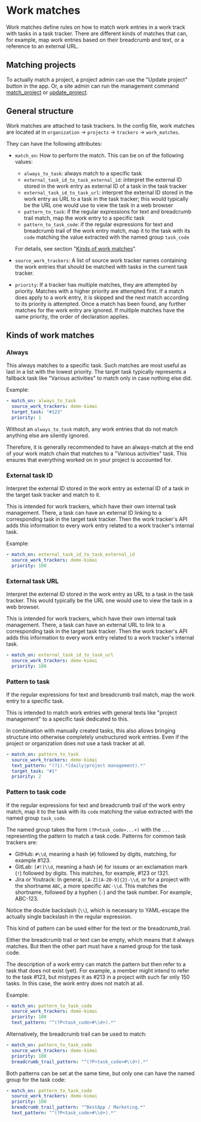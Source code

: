 # Work matches

Work matches define rules on how to match work entries in a work track with tasks in a task tracker. There are different kinds of matches that can, for example, map work entries based on their breadcrumb and text, or a reference to an external URL.

## Matching projects

To actually match a project, a project admin can use the "Update project" button in the app. Or, a site admin can run the management command [match_project](../../admin/commands/match_project.md) or [update_project](../../admin/commands/update_project.md).

## General structure

Work matches are attached to task trackers. In the config file, work matches are located at in `organization` → `projects` → `trackers` → `work_matches`.

They can have the following attributes:

- `match_on`: How to perform the match. This can be on of the following values:

  - `always_to_task`: always match to a specific task
  - `external_task_id_to_task_external_id`: interpret the external ID stored in the work entry as external ID of a task in the task tracker
  - `external_task_id_to_task_url`: interpret the external ID stored in the work entry as URL to a task in the task tracker; this would typically be the URL one would use to view the task in a web browser
  - `pattern_to_task`: if the regular expressions for text and breadcrumb trail match, map the work entry to a specific task
  - `pattern_to_task_code`: if the regular expressions for text and breadcrumb trail of the work entry match, map it to the task with its `code` matching the value extracted with the named group `task_code`

  For details, see section "[Kinds of work matches](#kinds-of-work-matches)".

- `source_work_trackers`: A list of source work tracker names containing the work entries that should be matched with tasks in the current task tracker.

- `priority`: If a tracker has multiple matches, they are attempted by priority. Matches with a higher priority are attempted first. If a match does apply to a work entry, it is skipped and the next match according to its priority is attempted. Once a match has been found, any further matches for the work entry are ignored.
  If multiple matches have the same priority, the order of declaration applies.

## Kinds of work matches

### Always

This always matches to a specific task. Such matches are most useful as last in a list with the lowest priority. The target task typically represents a fallback task like "Various activities" to match only in case nothing else did.

Example:

```yaml
- match_on: always_to_task
  source_work_trackers: demo-kimai
  target_task: "#123"
  priority: 1
```

Without an `always_to_task` match, any work entries that do not match anything else are silently ignored.

Therefore, it is generally recommended to have an always-match at the end of your work match chain that matches to a "Various activities" task. This ensures that everything worked on in your project is accounted for.

### External task ID

Interpret the external ID stored in the work entry as external ID of a task in the target task tracker and match to it.

This is intended for work trackers, which have their own internal task management. There, a task can have an external ID linking to a corresponding task in the target task tracker. Then the work tracker's API adds this information to every work entry related to a work tracker's internal task.

Example:

```yaml
- match_on: external_task_id_to_task_external_id
  source_work_trackers: demo-kimai
  priority: 100
```

### External task URL

Interpret the external ID stored in the work entry as URL to a task in the task tracker. This would typically be the URL one would use to view the task in a web browser.

This is intended for work trackers, which have their own internal task management. There, a task can have an external URL to link to a corresponding task in the target task tracker. Then the work tracker's API adds this information to every work entry related to a work tracker's internal task.

```yaml
- match_on: external_task_id_to_task_url
  source_work_trackers: demo-kimai
  priority: 100
```

### Pattern to task

If the regular expressions for text and breadcrumb trail match, map the work entry to a specific task.

This is intended to match work entries with general texts like "project management" to a specific task dedicated to this.

In combination with manually created tasks, this also allows bringing structure into otherwise completely unstructured work entries. Even if the project or organization does not use a task tracker at all.

```yaml
- match_on: pattern_to_task
  source_work_trackers: demo-kimai
  text_pattern: "(?i).*(daily|project management).*"
  target_task: "#1"
  priority: 2
```

### Pattern to task code

If the regular expressions for text and breadcrumb trail of the work entry match, map it to the task with its `code` matching the value extracted with the named group `task_code`.

The named group takes the form `(?P<task_code>...+)` with the `...` representing the pattern to match a task code. Patterns for common task trackers are:

- GitHub: `#\\d`, meaning a hash (`#`) followed by digits, matching, for example #123.
- GitLab: `[#!]\\d`, meaning a hash (`#`) for issues or an exclamation mark (`!`) followed by digits. This matches, for example, #123 or !321.
- Jira or Youtrack: In general, `[A-Z][A-Z0-9]{2}-\\d`, or for a project with the shortname `ABC`, a more specific `ABC-\\d`. This matches the shortname, followed by a hyphen (`-`) and the task number. For example, ABC-123.

Notice the double backslash (`\\`), which is necessary to YAML-escape the actually single backslash in the regular expression.

This kind of pattern can be used either for the text or the breadcrumb_trail.

Either the breadcrumb trail or text can be empty, which means that it always matches. But then the other part must have a named group for the task code.

The description of a work entry can match the pattern but then refer to a task that does not exist (yet). For example, a member might intend to refer to the task #123, but mistypes it as #213 in a project with such far only 150 tasks. In this case, the work entry does not match at all.

Example:

```yaml
- match_on: pattern_to_task_code
  source_work_trackers: demo-kimai
  priority: 100
  text_pattern: "^(?P<task_code>#\\d+).*"
```

Alternatively, the breadcrumb trail can be used to match:

```yaml
- match_on: pattern_to_task_code
  source_work_trackers: demo-kimai
  priority: 100
  breadcrumb_trail_pattern: "^(?P<task_code>#\\d+).*"
```

Both patterns can be set at the same time, but only one can have the named group for the task code:

```yaml
- match_on: pattern_to_task_code
  source_work_trackers: demo-kimai
  priority: 100
  breadcrumb_trail_pattern: "^BestApp / Marketing.*"
  text_pattern: "^(?P<task_code>#\\d+).*"
```
